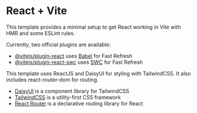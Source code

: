 # React + Vite

This template provides a minimal setup to get React working in Vite with HMR and some ESLint rules.

Currently, two official plugins are available:

- [@vitejs/plugin-react](https://github.com/vitejs/vite-plugin-react/blob/main/packages/plugin-react/README.md) uses [Babel](https://babeljs.io/) for Fast Refresh
- [@vitejs/plugin-react-swc](https://github.com/vitejs/vite-plugin-react-swc) uses [SWC](https://swc.rs/) for Fast Refresh

This template uses ReactJS and DaisyUI for styling with TailwindCSS. It also includes react-router-dom for routing.
- [DaisyUI](https://daisyui.com/) is a component library for TailwindCSS
- [TailwindCSS](https://tailwindcss.com/) is a utility-first CSS framework
- [React Router](https://reactrouter.com/) is a declarative routing library for React
